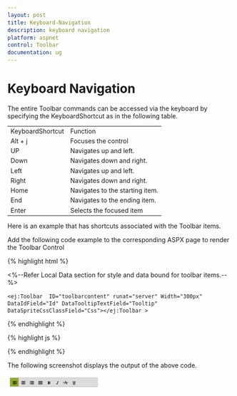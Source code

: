 ```yaml
---
layout: post
title: Keyboard-Navigation
description: keyboard navigation
platform: aspnet
control: Toolbar
documentation: ug
---
```


# Keyboard Navigation

The entire Toolbar commands can be accessed via the keyboard by specifying the KeyboardShortcut as in the following table.

<table>
<tr>
<td>
KeyboardShortcut</td><td>
Function</td></tr>
<tr>
<td>
Alt + j</td><td>
Focuses the control</td></tr>
<tr>
<td>
UP</td><td>
Navigates up and left.</td></tr>
<tr>
<td>
Down</td><td>
Navigates down and right.</td></tr>
<tr>
<td>
Left</td><td>
Navigates up and left.</td></tr>
<tr>
<td>
Right</td><td>
Navigates down and right.</td></tr>
<tr>
<td>
Home</td><td>
Navigates to the starting item.</td></tr>
<tr>
<td>
End</td><td>
Navigates to the ending item.</td></tr>
<tr>
<td>
Enter</td><td>
Selects the focused item</td></tr>
</table>


Here is an example that has shortcuts associated with the Toolbar items.

Add the following code example to the corresponding ASPX page to render the Toolbar Control



{% highlight html %}



<%--Refer Local Data section for style and data bound for toolbar items.--%>

    <ej:Toolbar  ID="toolbarcontent" runat="server" Width="300px" DataIdField="Id" DataTooltipTextField="Tooltip" DataSpriteCssClassField="Css"></ej:Toolbar >



{% endhighlight %}



{% highlight js %}



<script type="text/javascript">

    $(function () {

        // declaration

        $("#<%=toolbarcontent.ClientID%>").ejToolbar({ Width: "290px" });

        //Control focus key

        $(document).on("keydown", function (e) {

            if (e.altKey && e.keyCode === 74) { // j- key code.

            $("#<%=toolbarcontent.ClientID%>").focus();

            }

        });

    });

</script>



{% endhighlight %}

The following screenshot displays the output of the above code.



![](Keyboard-Navigation_images/Keyboard-Navigation_img1.png) 




